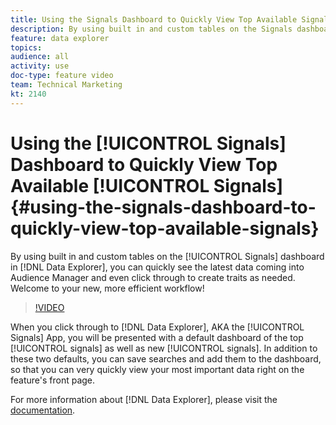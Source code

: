 ```yaml
---
title: Using the Signals Dashboard to Quickly View Top Available Signals
description: By using built in and custom tables on the Signals dashboard in Data Explorer, you can quickly see the latest data coming into Audience Manager and even click through to create traits as needed. Welcome to your new, more efficient workflow!
feature: data explorer
topics: 
audience: all
activity: use
doc-type: feature video
team: Technical Marketing
kt: 2140
---
```


# Using the [!UICONTROL Signals] Dashboard to Quickly View Top Available [!UICONTROL Signals] {#using-the-signals-dashboard-to-quickly-view-top-available-signals}

By using built in and custom tables on the [!UICONTROL Signals] dashboard in [!DNL Data Explorer], you can quickly see the latest data coming into Audience Manager and even click through to create traits as needed. Welcome to your new, more efficient workflow!

>[!VIDEO](https://video.tv.adobe.com/v/25151/?quality=12)

When you click through to [!DNL Data Explorer], AKA the [!UICONTROL Signals] App, you will be presented with a default dashboard of the top [!UICONTROL signals] as well as new [!UICONTROL signals]. In addition to these two defaults, you can save searches and add them to the dashboard, so that you can very quickly view your most important data right on the feature's front page.

For more information about [!DNL Data Explorer], please visit the [documentation](https://experiencecloud.adobe.com/resources/help/en_US/aam/data-explorer.html).